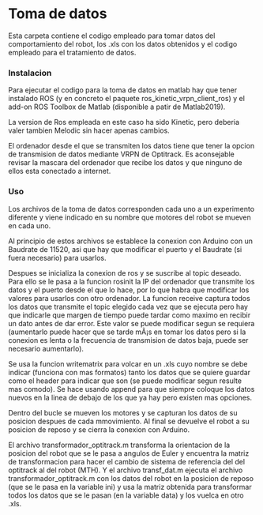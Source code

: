 
# Toma de datos

Esta carpeta contiene el codigo empleado para tomar datos del comportamiento del robot, los .xls con los datos obtenidos y el codigo empleado para el tratamiento de datos.



### Instalacion
Para ejecutar el codigo para la toma de datos en matlab hay que tener instalado ROS (y en concreto el paquete ros_kinetic_vrpn_client_ros) y el add-on ROS Toolbox de Matlab (disponible a patir de Matlab2019).

La version de Ros empleada en este caso ha sido Kinetic, pero deberia valer tambien Melodic sin hacer apenas cambios. 

El ordenador desde el que se transmiten los datos tiene que tener la opcion de transmision de datos mediante VRPN de Optitrack. Es aconsejable revisar la mascara del ordenador que recibe los datos y que ninguno de ellos esta conectado a internet.

### Uso
Los archivos de la toma de datos corresponden cada uno a un experimento diferente y viene indicado en su nombre que motores del robot se mueven en cada uno.

Al principio de estos archivos se establece la conexion con Arduino con un Baudrate de 11520, asi que hay que modificar el puerto y el Baudrate (si fuera necesario) para usarlos.

Despues se inicializa la conexion de ros y se suscribe al topic deseado. Para ello se le pasa a la funcion rosinit la IP del ordenador que transmite los datos y el puerto desde el que lo hace, por lo que habra que modificar los valores para usarlos con otro ordenador.
La funcion receive captura todos los datos que transmite el topic elegido cada vez que se ejecuta pero hay que indicarle que margen de tiempo puede tardar como maximo en recibir un dato antes de dar error. Este valor se puede modificar segun se requiera (aumentarlo puede hacer que se tarde mÃ¡s en tomar los datos pero si la conexion es lenta o la frecuencia de transmision de datos baja, puede ser necesario aumentarlo).

Se usa la funcion writematrix para volcar en un .xls cuyo nombre se debe indicar (funciona con mas formatos) tanto los datos que se quiere guardar como el header para indicar que son (se puede modificar segun resulte mas comodo). Se hace usando append para que siempre coloque los datos nuevos en la linea de debajo de los que ya hay pero existen mas opciones.

Dentro del bucle se mueven los motores y se capturan los datos de su posicion despues de cada mmovimiento. 
Al final se devuelve el robot a su posicion de reposo y se cierra la conexion con Arduino.

El archivo transformador_optitrack.m transforma la orientacion de la posicion del robot que se le pasa a angulos de Euler y encuentra la matriz de transformacion para hacer el cambio de sistema de referencia del del optitrack al del robot (MTH). 
Y el archivo transf_dat.m ejecuta el archivo transformador_optitrack.m con los datos del robot en la posicion de reposo (que se le pasa en la variable ini) y usa la matriz obtenida para transformar todos los datos que se le pasan (en la variable data) y los vuelca en otro .xls.
